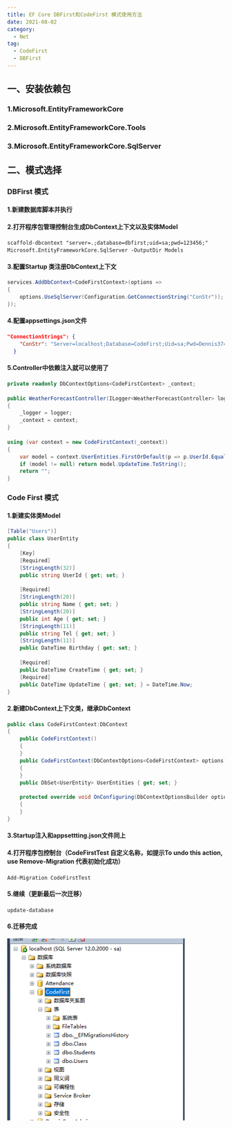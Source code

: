 ```yaml
---
title: EF Core DBFirst和CodeFirst 模式使用方法
date: 2021-08-02
category:
  - Net
tag:
  - CodeFirst
  - DBFirst
---
```


<!-- more -->

## 一、安装依赖包

### 1.Microsoft.EntityFrameworkCore

### 2.Microsoft.EntityFrameworkCore.Tools

### 3.Microsoft.EntityFrameworkCore.SqlServer

## 二、模式选择
### DBFirst 模式
#### 1.新建数据库脚本并执行

#### 2.打开程序包管理控制台生成DbContext上下文以及实体Model

`scaffold-dbcontext "server=.;database=dbfirst;uid=sa;pwd=123456;" Microsoft.EntityFrameworkCore.SqlServer -OutputDir Models`

#### 3.配置Startup 类注册DbContext上下文

```csharp
services.AddDbContext<CodeFirstContext>(options =>
{
    options.UseSqlServer(Configuration.GetConnectionString("ConStr"));
});
```

#### 4.配置appsettings.json文件

```json
"ConnectionStrings": {
    "ConStr": "Server=localhost;Database=CodeFirst;Uid=sa;Pwd=Dennis374627149;"
  }
```

#### 5.Controller中依赖注入就可以使用了

```csharp
private readonly DbContextOptions<CodeFirstContext> _context;

public WeatherForecastController(ILogger<WeatherForecastController> logger, DbContextOptions<CodeFirstContext> context)
{
    _logger = logger;
    _context = context;
}

using (var context = new CodeFirstContext(_context))
{
    var model = context.UserEntities.FirstOrDefault(p => p.UserId.Equals("14"));
    if (model != null) return model.UpdateTime.ToString();
    return "";
}
```
### Code First 模式

#### 1.新建实体类Model

```csharp
[Table("Users")]
public class UserEntity
{
    [Key]
    [Required]
    [StringLength(32)]
    public string UserId { get; set; }

    [Required]
    [StringLength(20)]
    public string Name { get; set; }
    [StringLength(20)]
    public int Age { get; set; }
    [StringLength(11)]
    public string Tel { get; set; }
    [StringLength(11)]
    public DateTime Birthday { get; set; }

    [Required]
    public DateTime CreateTime { get; set; }
    [Required]
    public DateTime UpdateTime { get; set; } = DateTime.Now;
}
```
#### 2.新建DbContext上下文类，继承DbContext

```csharp
public class CodeFirstContext:DbContext
{
    public CodeFirstContext()
    {
    }
    public CodeFirstContext(DbContextOptions<CodeFirstContext> options) : base(options)
    {
    }
    public DbSet<UserEntity> UserEntities { get; set; }

    protected override void OnConfiguring(DbContextOptionsBuilder optionsBuilder)
    {
    }
}
```
#### 3.Startup注入和appsettting.json文件同上

#### 4.打开程序包控制台（CodeFirstTest 自定义名称，如提示To undo this action, use Remove-Migration 代表初始化成功）

`Add-Migration CodeFirstTest `

#### 5.继续（更新最后一次迁移）

`update-database`

#### 6.迁移完成
![](https://raw.githubusercontent.com/dennis-dong/picgo-library/master/images/blogs/2078491-20210806114308207-1024911665.png)